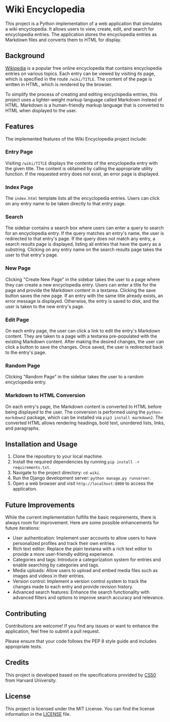 # Wiki Encyclopedia

This project is a Python implementation of a web application that simulates a wiki encyclopedia. It allows users to view, create, edit, and search for encyclopedia entries. The application stores the encyclopedia entries as Markdown files and converts them to HTML for display.

## Background

[Wikipedia](https://www.wikipedia.org/) is a popular free online encyclopedia that contains encyclopedia entries on various topics. Each entry can be viewed by visiting its page, which is specified in the route `/wiki/TITLE`. The content of the page is written in HTML, which is rendered by the browser.

To simplify the process of creating and editing encyclopedia entries, this project uses a lighter-weight markup language called Markdown instead of HTML. Markdown is a human-friendly markup language that is converted to HTML when displayed to the user.

## Features

The implemented features of the Wiki Encyclopedia project include:

### Entry Page

Visiting `/wiki/TITLE` displays the contents of the encyclopedia entry with the given title. The content is obtained by calling the appropriate utility function. If the requested entry does not exist, an error page is displayed.

### Index Page

The `index.html` template lists all the encyclopedia entries. Users can click on any entry name to be taken directly to that entry page.

### Search

The sidebar contains a search box where users can enter a query to search for an encyclopedia entry. If the query matches an entry's name, the user is redirected to that entry's page. If the query does not match any entry, a search results page is displayed, listing all entries that have the query as a substring. Clicking on any entry name on the search results page takes the user to that entry's page.

### New Page

Clicking "Create New Page" in the sidebar takes the user to a page where they can create a new encyclopedia entry. Users can enter a title for the page and provide the Markdown content in a textarea. Clicking the save button saves the new page. If an entry with the same title already exists, an error message is displayed. Otherwise, the entry is saved to disk, and the user is taken to the new entry's page.

### Edit Page

On each entry page, the user can click a link to edit the entry's Markdown content. They are taken to a page with a textarea pre-populated with the existing Markdown content. After making the desired changes, the user can click a button to save the changes. Once saved, the user is redirected back to the entry's page.

### Random Page

Clicking "Random Page" in the sidebar takes the user to a random encyclopedia entry.

### Markdown to HTML Conversion

On each entry's page, the Markdown content is converted to HTML before being displayed to the user. The conversion is performed using the `python-markdown2` package, which can be installed via `pip3 install markdown2`. The converted HTML allows rendering headings, bold text, unordered lists, links, and paragraphs.

## Installation and Usage

1. Clone the repository to your local machine.
2. Install the required dependencies by running `pip install -r requirements.txt`.
3. Navigate to the project directory: `cd wiki`.
4. Run the Django development server: `python manage.py runserver`.
5. Open a web browser and visit `http://localhost:8000` to access the application.

## Future Improvements

While the current implementation fulfills the basic requirements, there is always room for improvement. Here are some possible enhancements for future iterations:

- User authentication: Implement user accounts to allow users to have personalized profiles and track their own entries.
- Rich text editor: Replace the plain textarea with a rich text editor to provide a more user-friendly editing experience.
- Categories and tags: Introduce a categorization system for entries and enable searching by categories and tags.
- Media uploads: Allow users to upload and embed media files such as images and videos in their entries.
- Version control: Implement a version control system to track the changes made to each entry and provide revision history.
- Advanced search features: Enhance the search functionality with advanced filters and options to improve search accuracy and relevance.

## Contributing

Contributions are welcome! If you find any issues or want to enhance the application, feel free to submit a pull request.

Please ensure that your code follows the PEP 8 style guide and includes appropriate tests.

## Credits

This project is developed based on the specifications provided by [CS50](https://cs50.harvard.edu/web/2020/projects/1/wiki/) from Harvard University.

## License

This project is licensed under the MIT License. You can find the license information in the [LICENSE](LICENSE) file.
